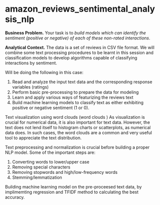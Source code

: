 # amazon_reviews_sentimental_analysis_nlp

**Business Problem.** Your task is to *build models which can identify the sentiment (positive or negative) of each of these non-rated interactions*.

**Analytical Context.** The data is a set of reviews in CSV file format. We will combine some text processing procedures to be learnt in this session and classification models to develop algorithms capable of classifying interactions by sentiment.

Will be doing the following in this case:
1. Read and analyze the input text data and the corresponding response variables (ratings)
2. Perform basic pre-processing to prepare the data for modeling
3. Learn and apply various ways of featurizing the reviews text
4. Build machine learning models to classify text as either exhibiting positive or negative sentiment (1 or 0).

Text visualization using word clouds (word clouds )
As visualization is crucial for numerical data, it is also important for text data. However, the text does not lend itself to histogram charts or scatterplots, as numerical data does. In such cases, the word clouds are a common and very useful tool to appreciate the text distribution.

Text preprocessing and normalization is crucial before building a proper NLP model. Some of the important steps are:

1. Converting words to lower/upper case
2. Removing special characters
3. Removing stopwords and high/low-frequency words
4. Stemming/lemmatization

Building machine learning model on the pre-proceesed text data, by implimemting regression and TFIDF method to calculating the best accuracy.
